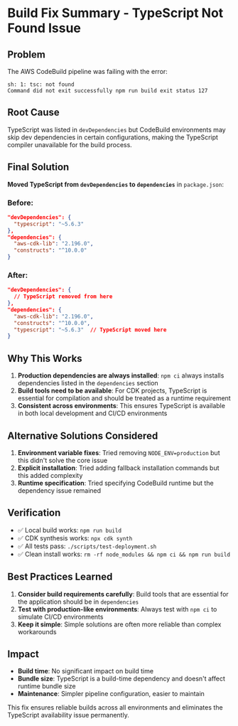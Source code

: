# Build Fix Summary - TypeScript Not Found Issue

## Problem
The AWS CodeBuild pipeline was failing with the error:
```
sh: 1: tsc: not found
Command did not exit successfully npm run build exit status 127
```

## Root Cause
TypeScript was listed in `devDependencies` but CodeBuild environments may skip dev dependencies in certain configurations, making the TypeScript compiler unavailable for the build process.

## Final Solution
**Moved TypeScript from `devDependencies` to `dependencies`** in `package.json`:

### Before:
```json
"devDependencies": {
  "typescript": "~5.6.3"
},
"dependencies": {
  "aws-cdk-lib": "2.196.0",
  "constructs": "^10.0.0"
}
```

### After:
```json
"devDependencies": {
  // TypeScript removed from here
},
"dependencies": {
  "aws-cdk-lib": "2.196.0",
  "constructs": "^10.0.0",
  "typescript": "~5.6.3"  // TypeScript moved here
}
```

## Why This Works
1. **Production dependencies are always installed**: `npm ci` always installs dependencies listed in the `dependencies` section
2. **Build tools need to be available**: For CDK projects, TypeScript is essential for compilation and should be treated as a runtime requirement
3. **Consistent across environments**: This ensures TypeScript is available in both local development and CI/CD environments

## Alternative Solutions Considered
1. **Environment variable fixes**: Tried removing `NODE_ENV=production` but this didn't solve the core issue
2. **Explicit installation**: Tried adding fallback installation commands but this added complexity
3. **Runtime specification**: Tried specifying CodeBuild runtime but the dependency issue remained

## Verification
- ✅ Local build works: `npm run build`
- ✅ CDK synthesis works: `npx cdk synth`
- ✅ All tests pass: `./scripts/test-deployment.sh`
- ✅ Clean install works: `rm -rf node_modules && npm ci && npm run build`

## Best Practices Learned
1. **Consider build requirements carefully**: Build tools that are essential for the application should be in `dependencies`
2. **Test with production-like environments**: Always test with `npm ci` to simulate CI/CD environments
3. **Keep it simple**: Simple solutions are often more reliable than complex workarounds

## Impact
- **Build time**: No significant impact on build time
- **Bundle size**: TypeScript is a build-time dependency and doesn't affect runtime bundle size
- **Maintenance**: Simpler pipeline configuration, easier to maintain

This fix ensures reliable builds across all environments and eliminates the TypeScript availability issue permanently.